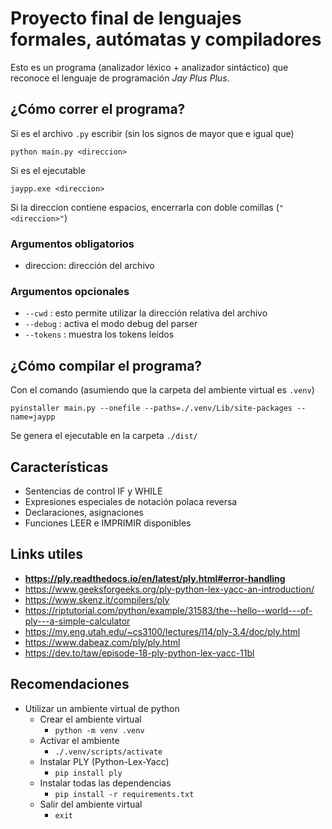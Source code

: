 # Proyecto final de lenguajes formales, autómatas y compiladores

Esto es un programa (analizador léxico + analizador sintáctico) que reconoce el lenguaje de programación *Jay Plus Plus*.

## ¿Cómo correr el programa?

Si es el archivo `.py` escribir (sin los signos de mayor que e igual que)

`python main.py <direccion>`

Si es el ejecutable 

`jaypp.exe <direccion>`

Si la direccion contiene espacios, encerrarla con doble comillas (`"<direccion>"`)

### Argumentos obligatorios

- direccion: dirección del archivo

### Argumentos opcionales

- `--cwd` : esto permite utilizar la dirección relativa del archivo
- `--debug` : activa el modo debug del parser
- `--tokens` : muestra los tokens leídos

## ¿Cómo compilar el programa?

Con el comando (asumiendo que la carpeta del ambiente virtual es `.venv`) 

`pyinstaller main.py --onefile --paths=./.venv/Lib/site-packages --name=jaypp`

Se genera el ejecutable en la carpeta `./dist/`

## Características
- Sentencias de control IF y WHILE
- Expresiones especiales de notación polaca reversa
- Declaraciones, asignaciones
- Funciones LEER e IMPRIMIR disponibles

## Links utiles
* **https://ply.readthedocs.io/en/latest/ply.html#error-handling**
* https://www.geeksforgeeks.org/ply-python-lex-yacc-an-introduction/
* https://www.skenz.it/compilers/ply
* https://riptutorial.com/python/example/31583/the--hello--world---of-ply---a-simple-calculator
* https://my.eng.utah.edu/~cs3100/lectures/l14/ply-3.4/doc/ply.html
* https://www.dabeaz.com/ply/ply.html
* https://dev.to/taw/episode-18-ply-python-lex-yacc-11bl

## Recomendaciones
* Utilizar un ambiente virtual de python
    * Crear el ambiente virtual
        * ```python -m venv .venv```
    * Activar el ambiente
        * ```./.venv/scripts/activate```
    * Instalar PLY (Python-Lex-Yacc)
        * ```pip install ply```
    * Instalar todas las dependencias
        * ```pip install -r requirements.txt```
    * Salir del ambiente virtual
        * ```exit```

